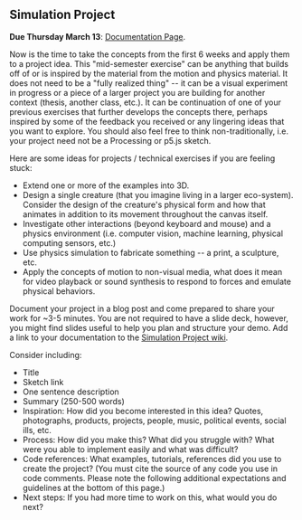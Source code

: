 ## Simulation Project

**Due Thursday March 13**: [Documentation Page](https://github.com/nature-of-code/noc-syllabus-s25/wiki/Simulation-Project).

Now is the time to take the concepts from the first 6 weeks and apply them to a project idea. This "mid-semester exercise" can be anything that builds off of or is inspired by the material from the motion and physics material. It does not need to be a "fully realized thing" -- it can be a visual experiment in progress or a piece of a larger project you are building for another context (thesis, another class, etc.). It can be continuation of one of your previous exercises that further develops the concepts there, perhaps inspired by some of the feedback you received or any lingering ideas that you want to explore. You should also feel free to think non-traditionally, i.e. your project need not be a Processing or p5.js sketch.

Here are some ideas for projects / technical exercises if you are feeling stuck:

- Extend one or more of the examples into 3D.
- Design a single creature (that you imagine living in a larger eco-system). Consider the design of the creature's physical form and how that animates in addition to its movement throughout the canvas itself.
- Investigate other interactions (beyond keyboard and mouse) and a physics environment (i.e. computer vision, machine learning, physical computing sensors, etc.)
- Use physics simulation to fabricate something -- a print, a sculpture, etc.
- Apply the concepts of motion to non-visual media, what does it mean for video playback or sound synthesis to respond to forces and emulate physical behaviors.

Document your project in a blog post and come prepared to share your work for ~3-5 minutes. You are not required to have a slide deck, however, you might find slides useful to help you plan and structure your demo. Add a link to your documentation to the [Simulation Project wiki](https://github.com/nature-of-code/noc-syllabus-S25/wiki/Simulation-Project).

Consider including:

- Title
- Sketch link
- One sentence description
- Summary (250-500 words)
- Inspiration: How did you become interested in this idea? Quotes, photographs, products, projects, people, music, political events, social ills, etc.
- Process: How did you make this? What did you struggle with? What were you able to implement easily and what was difficult?
- Code references: What examples, tutorials, references did you use to create the project? (You must cite the source of any code you use in code comments. Please note the following additional expectations and guidelines at the bottom of this page.)
- Next steps: If you had more time to work on this, what would you do next?
